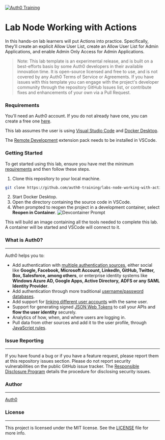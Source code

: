 [![Auth0 Training](https://user-images.githubusercontent.com/73120/125103885-a2bb5d80-e091-11eb-8084-383003f1e484.png "Auth0 Training")](https://training.auth0.com)

# Lab Node Working with Actions

In this hands-on lab learners will put Actions into practice. Specifically, they'll create an explicit Allow User List, create an Allow User List for Admin Applications, and enable Admin Only Access for Admin Applications.

> Note: This lab template is an experimental release, and is built on a best-efforts basis by some Auth0 developers in their available innovation time. It is open-source licensed and free to use, and is not covered by any Auth0 Terms of Service or Agreements. If you have issues with this template you can engage with the project's developer community through the repository GitHub Issues list, or contribute fixes and enhancements of your own via a Pull Request.

### Requirements

You'll need an Auth0 account. If you do not already have one, you can create a free one [here](https://auth0.com/signup).

This lab assumes the user is using [Visual Studio Code](https://code.visualstudio.com/download) and [Docker Desktop](https://www.docker.com/products/docker-desktop).

The [Remote Development](https://marketplace.visualstudio.com/items?itemName=ms-vscode-remote.vscode-remote-extensionpack) extension pack needs to be installed in VSCode.

### Getting Started

To get started using this lab, ensure you have met the minimum [requirements](#requirements) and then follow these steps.

1. Clone this repository to your local machine.
  ```bash
  git clone https://github.com/auth0-training/labs-node-working-with-actions.git
  ```
2. Start Docker Desktop.
3. Open the directory containing the source code in VSCode.
4. When prompted to reopen the project in a development container, select **Reopen in Container**.
  ![Devcontainer Prompt](./.auth0/lab/guides/images/devcontainer-prompt.gif?raw=true)

This will build an image containing all the tools needed to complete this lab. A container will be started and VSCode will connect to it.


### What is Auth0?
---

Auth0 helps you to:

* Add authentication with [multiple authentication sources](https://auth0.com/docs/identityproviders), either social like **Google, Facebook, Microsoft Account, LinkedIn, GitHub, Twitter, Box, Salesforce, among others**, or enterprise identity systems like **Windows Azure AD, Google Apps, Active Directory, ADFS or any SAML Identity Provider**.
* Add authentication through more traditional [username/password databases](https://auth0.com/docs/connections/database/custom-db).
* Add support for [linking different user accounts](https://auth0.com/docs/link-accounts) with the same user.
* Support for generating signed [JSON Web Tokens](https://auth0.com/docs/jwt) to call your APIs and **flow the user identity** securely.
* Analytics of how, when, and where users are logging in.
* Pull data from other sources and add it to the user profile, through [JavaScript rules](https://auth0.com/docs/rules/current).

### Issue Reporting
---
If you have found a bug or if you have a feature request, please report them at this repository issues section. Please do not report security vulnerabilities on the public GitHub issue tracker. The [Responsible Disclosure Program](https://auth0.com/whitehat) details the procedure for disclosing security issues.

### Author
---

[Auth0](https://auth0.com)

### License
---

This project is licensed under the MIT license. See the [LICENSE](LICENSE.txt) file for more info.
